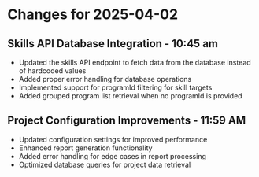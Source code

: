 # Changes for 2025-04-02

## Skills API Database Integration - 10:45 am

- Updated the skills API endpoint to fetch data from the database instead of hardcoded values
- Added proper error handling for database operations
- Implemented support for programId filtering for skill targets
- Added grouped program list retrieval when no programId is provided

## Project Configuration Improvements - 11:59 AM

- Updated configuration settings for improved performance
- Enhanced report generation functionality
- Added error handling for edge cases in report processing
- Optimized database queries for project data retrieval

